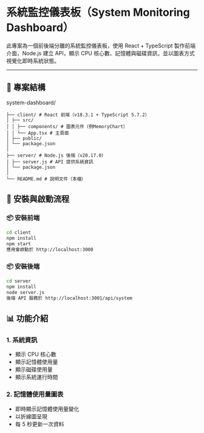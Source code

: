 # 系統監控儀表板（System Monitoring Dashboard）

此專案為一個前後端分離的系統監控儀表板，使用 React + TypeScript 製作前端介面，Node.js 建立 API，顯示 CPU 核心數、記憶體與磁碟資訊，並以圖表方式視覺化即時系統狀態。

---

## 📁 專案結構
system-dashboard/
```
├── client/ # React 前端（v18.3.1 + TypeScript 5.7.2）
│ ├── src/
│ │ ├── components/ # 圖表元件（例MemoryChart）
│ │ └── App.tsx # 主頁面
│ ├── public/
│ └── package.json
│
├── server/ # Node.js 後端（v20.17.0）
│ ├── server.js # API 提供系統資訊
│ └── package.json
│
└── README.md # 說明文件（本檔）
```

## 🚀 安裝與啟動流程

### 📦 安裝前端

```bash
cd client
npm install
npm start
應用會啟動於 http://localhost:3000
```

### 📦 安裝後端

```bash
cd server
npm install
node server.js
後端 API 服務於 http://localhost:3001/api/system
```

## 📊 功能介紹

### 1. 系統資訊

- 顯示 CPU 核心數
- 顯示記憶體使用量
- 顯示磁碟使用量
- 顯示系統運行時間

### 2. 記憶體使用量圖表

- 即時顯示記憶體使用量變化
- 以折線圖呈現
- 每 5 秒更新一次資料

